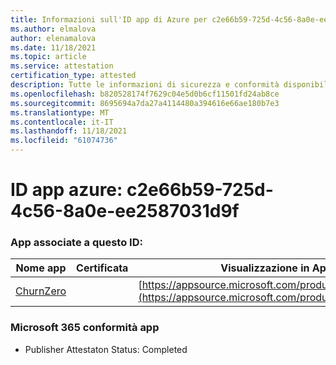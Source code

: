 ```yaml
---
title: Informazioni sull'ID app di Azure per c2e66b59-725d-4c56-8a0e-ee2587031d9f
ms.author: elmalova
author: elenamalova
ms.date: 11/18/2021
ms.topic: article
ms.service: attestation
certification_type: attested
description: Tutte le informazioni di sicurezza e conformità disponibili per c2e66b59-725d-4c56-8a0e-ee2587031d9f.
ms.openlocfilehash: b820528174f7629c04e5d0b6cf11501fd24ab8ce
ms.sourcegitcommit: 8695694a7da27a4114480a394616e66ae180b7e3
ms.translationtype: MT
ms.contentlocale: it-IT
ms.lasthandoff: 11/18/2021
ms.locfileid: "61074736"
---
```

# <a name="azure-app-id-c2e66b59-725d-4c56-8a0e-ee2587031d9f"></a>ID app azure: c2e66b59-725d-4c56-8a0e-ee2587031d9f


### <a name="apps-associated-with-this-id"></a>App associate a questo ID:
| **Nome app** | **Certificata** | **Visualizzazione in AppSource** |
|--------------|---------------|-----------------------|
| [ChurnZero](https://docs.microsoft.com/microsoft-365-app-certification/forward/WA200002581) |  | [https://appsource.microsoft.com/product/office/WA200002581](https://appsource.microsoft.com/product/office/WA200002581) |

### <a name="microsoft-365-app-compliance-status"></a>Microsoft 365 conformità app
- Publisher Attestaton Status: Completed
